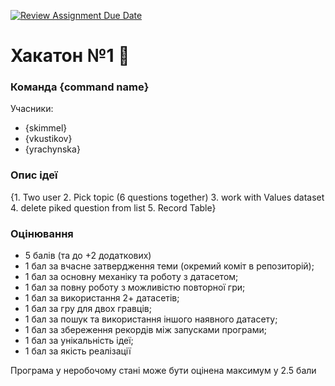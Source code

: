[![Review Assignment Due Date](https://classroom.github.com/assets/deadline-readme-button-22041afd0340ce965d47ae6ef1cefeee28c7c493a6346c4f15d667ab976d596c.svg)](https://classroom.github.com/a/rUIqzyE5)
# Хакатон №1 🏁

### Команда {command name}
Учасники:
- {skimmel}
- {vkustikov}
- {yrachynska}

### Опис ідеї
{1. Two user
2. Pick topic (6 questions together)
3. work with Values dataset
4. delete piked question from list
5. Record Table}

### Оцінювання
- 5 балів (та до +2 додаткових)
- 1 бал за вчасне затвердження теми (окремий коміт в репозиторій);
- 1 бал за основну механіку та роботу з датасетом;
- 1 бал за повну роботу з можливістю повторної гри;
- 1 бал за використання 2+ датасетів;
- 1 бал за гру для двох гравців;
- 1 бал за пошук та використання іншого наявного датасету;
- 1 бал за збереження рекордів між запусками програми;
- 1 бал за унікальність ідеї;
- 1 бал за якість реалізації

Програма у неробочому стані може бути оцінена максимум у 2.5 бали
